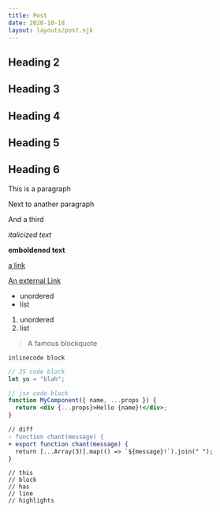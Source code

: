 ```yaml
---
title: Post
date: 2020-10-18
layout: layouts/post.njk
---
```


## Heading 2

## Heading 3

## Heading 4

## Heading 5

## Heading 6

This is a paragraph

Next to anather paragraph

And a third

_italicized text_

**emboldened text**

[a link](#)

<a href="/" target="_blank" rel="noreferrer noopener">An external Link</a>

- unordered
- list

1. unordered
2. list

> A famous blockquote

`inlinecode block`

```js
// JS code block
let yo = "blah";
```

```jsx
// jsx code block
function MyComponent({ name, ...props }) {
  return <div {...props}>Hello {name}!</div>;
}
```

```diff
// diff
- function chant(message) {
+ export function chant(message) {
  return [...Array(3)].map(() => `${message}!`).join(" ");
}
```

```js/0,2-3
// this
// block
// has
// line
// highlights
```